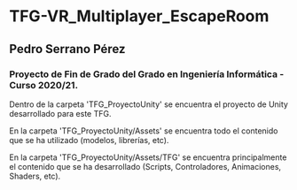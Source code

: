# TFG-VR_Multiplayer_EscapeRoom
## Pedro Serrano Pérez
### Proyecto de Fin de Grado del Grado en Ingeniería Informática - Curso 2020/21.

Dentro de la carpeta 'TFG_ProyectoUnity' se encuentra el proyecto de Unity desarrollado para este TFG.

En la carpeta 'TFG_ProyectoUnity/Assets' se encuentra todo el contenido que se ha utilizado (modelos, librerías, etc).

En la carpeta 'TFG_ProyectoUnity/Assets/TFG' se encuentra principalmente el contenido que se ha desarrollado (Scripts, Controladores, Animaciones, Shaders, etc).
